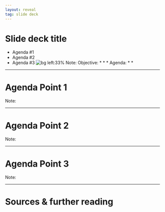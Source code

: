 ```yaml
---
layout: reveal
tag: slide deck
---
```

<!-- _class: lead invert -->
<!-- _paginate: false -->
# Slide deck title
+ Agenda #1
+ Agenda #2
+ Agenda #3
![bg left:33%][horizon]
Note:
Objective:
    * 
    * 
    * 
Agenda:
    * 
    * 


---
# Agenda Point 1
Note:

---
# Agenda Point 2
Note:

---
# Agenda Point 3
Note:

---
# Sources & further reading

[horizon]: ../imgs/dominik-lange-ZUvF7qEIcVI-unsplash.jpg "Photo by Dominik Lange on Unsplash https://unsplash.com/photos/ZUvF7qEIcVI"
